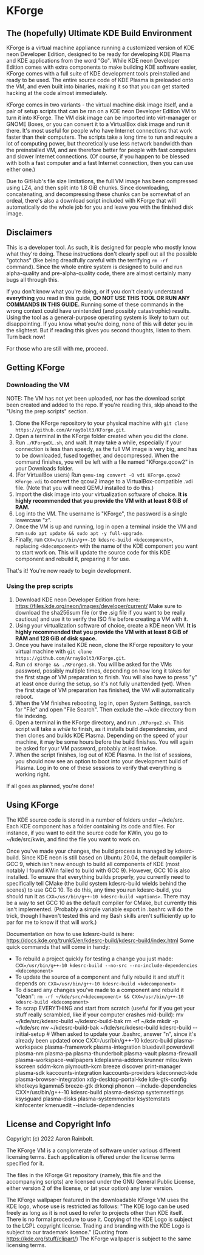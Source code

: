 # KForge

## The (hopefully) Ultimate KDE Build Environment

KForge is a virtual machine appliance running a customized version of KDE neon Developer Edition, designed to be ready for developing KDE Plasma and KDE applications from the word "Go". While KDE neon Developer Edition comes with extra components to make building KDE software easier, KForge comes with a full suite of KDE development tools preinstalled and ready to be used. The entire source code of KDE Plasma is preloaded onto the VM, and even built into binaries, making it so that you can get started hacking at the code almost immediately.

KForge comes in two variants - the virtual machine disk image itself, and a pair of setup scripts that can be ran on a KDE neon Developer Edition VM to turn it into KForge. The VM disk image can be imported into virt-manager or GNOME Boxes, or you can convert it to a VirtualBox disk image and run it there. It's most useful for people who have Internet connections that work faster than their computers. The scripts take a long time to run and require a lot of computing power, but theoretically use less network bandwidth than the preinstalled VM, and are therefore better for people with fast computers and slower Internet connections. (Of course, if you happen to be blessed with both a fast computer and a fast Internet connection, then you can use either one.)

Due to GitHub's file size limitations, the full VM image has been compressed using LZ4, and then split into 1.8 GiB chunks. Since downloading, concatenating, and decompressing these chunks can be somewhat of an ordeal, there's also a download script included with KForge that will automatically do the whole job for you and leave you with the finished disk image.

## Disclaimers

This is a developer tool. As such, it is designed for people who mostly know what they're doing. These instructions don't clearly spell out all the possible "gotchas" (like being dreadfully careful with the terrifying `rm -rf` command). Since the whole entire system is designed to build and run alpha-quality and pre-alpha-quality code, there are almost certainly many bugs all through this.

If you don't know what you're doing, or if you don't clearly understand **everything** you read in this guide, **DO NOT USE THIS TOOL OR RUN ANY COMMANDS IN THIS GUIDE.** Running some of these commands in the wrong context could have unintended (and possibly catastrophic) results. Using the tool as a general-purpose operating system is likely to turn out disappointing. If you know what you're doing, none of this will deter you in the slightest. But if reading this gives you second thoughts, listen to them. Turn back now!

For those who are still with me, proceed.

## Getting KForge

### Downloading the VM

NOTE: The VM has not yet been uploaded, nor has the download script been created and added to the repo. If you're reading this, skip ahead to the "Using the prep scripts" section.

1. Clone the KForge repository to your physical machine with `git clone https://github.com/ArrayBolt3/KForge.git`.
2. Open a terminal in the KForge folder created when you did the clone.
3. Run `./KForgeDL.sh`, and wait. It may take a while, especially if your connection is less than speedy, as the full VM image is very big, and has to be downloaded, fused together, and decompressed. When the command finishes, you will be left with a file named "KForge.qcow2" in your Downloads folder.
4. (For VirtualBox users) Run `qemu-img convert -O vdi KForge.qcow2 KForge.vdi` to convert the qcow2 image to a VirtualBox-compatible .vdi file. (Note that you will need QEMU installed to do this.)
5. Import the disk image into your virtualization software of choice. **It is highly recommended that you provide the VM with at least 8 GiB of RAM.**
6. Log into the VM. The username is "KForge", the password is a single lowercase "z".
7. Once the VM is up and running, log in open a terminal inside the VM and run `sudo apt update && sudo apt -y full-upgrade`.
8. Finally, run `CXX=/usr/bin/g++-10 kdesrc-build <kdecomponent>`, replacing `<kdecomponent>` with the name of the KDE component you want to start work on. This will update the source code for this KDE component and rebuild it, preparing it for use.

That's it! You're now ready to begin development.

### Using the prep scripts

1. Download KDE neon Developer Edition from here: https://files.kde.org/neon/images/developer/current/ Make sure to download the sha256sum file (or the .sig file if you want to be really cautious) and use it to verify the ISO file before creating a VM with it.
2. Using your virtualization software of choice, create a KDE neon VM. **It is highly recommended that you provide the VM with at least 8 GiB of RAM and 128 GiB of disk space.**
3. Once you have installed KDE neon, clone the KForge repository to your virtual machine with `git clone https://github.com/ArrayBolt3/KForge.git`.
4. Run `cd KForge && ./KForge1.sh`. You will be asked for the VMs password, possibly multiple times, depending on how long it takes for the first stage of VM preparation to finish. You will also have to press "y" at least once during the setup, so it's not fully unattended (yet). When the first stage of VM preparation has finished, the VM will automatically reboot.
5. When the VM finishes rebooting, log in, open System Settings, search for "File" and open "File Search". Then exclude the ~/kde directory from file indexing.
6. Open a terminal in the KForge directory, and run `./KForge2.sh`. This script will take a *while* to finish, as it installs build dependencies, and then clones and builds KDE Plasma. Depending on the speed of your machine, it may be some hours before the build finishes. You will again be asked for your VM password, probably at least twice.
7. When the script finishes, log out of KDE Plasma. In the list of sessions, you should now see an option to boot into your development build of Plasma. Log in to one of these sessions to verify that everything is working right.

If all goes as planned, you're done!

## Using KForge

The KDE source code is stored in a number of folders under ~/kde/src. Each KDE component has a folder containing its code and files. For instance, if you want to edit the source code for KWin, you go to ~/kde/src/kwin, and find the file you want to work on.

Once you've made your changes, the build process is managed by kdesrc-build. Since KDE neon is still based on Ubuntu 20.04, the default compiler is GCC 9, which isn't new enough to build all components of KDE (most notably I found KWin failed to build with GCC 9). However, GCC 10 is also installed. To ensure that everything builds properly, you currently need to specifically tell CMake (the build system kdesrc-build wields behind the scenes) to use GCC 10. To do this, any time you run kdesrc-build, you should run it as `CXX=/usr/bin/g++-10 kdesrc-build <options>`. There may be a way to set GCC 10 as the default compiler for CMake, but currently this isn't implemented. (Probably a simple variable export in .bashrc will do the trick, though I haven't tested this and my Bash skills aren't sufficiently up to par for me to know if that will work.)

Documentation on how to use kdesrc-build is here: https://docs.kde.org/trunk5/en/kdesrc-build/kdesrc-build/index.html Some quick commands that will come in handy:

* To rebuild a project quickly for testing a change you just made: `CXX=/usr/bin/g++-10 kdesrc-build --no-src --no-include-dependencies <kdecomponent>`
* To update the source of a component and fully rebuild it and stuff it depends on: `CXX=/usr/bin/g++-10 kdesrc-build <kdecomponent>`
* To discard any changes you've made to a component and rebuild it "clean": `rm -rf ~/kde/src/<kdecomponent> && CXX=/usr/bin/g++-10 kdesrc-build <kdecomponent>`
* To scrap EVERYTHING and start from scratch (useful for if you get your stuff really scrambled, like if your computer crashes mid-build):
    mv ~/kde/src/kdesrc-build ~/kdesrc-build-bak
    rm -rf ~/kde
    mkdir -p ~/kde/src
    mv ~/kdesrc-build-bak ~/kde/src/kdesrc-build
    kdesrc-build --initial-setup                    # When asked to update your .bashrc, answer "n", since it's already been updated once
    CXX=/usr/bin/g++-10 kdesrc-build plasma-workspace plasma-framework plasma-integration bluedevil powerdevil plasma-nm plasma-pa plasma-thunderbolt plasma-vault plasma-firewall plasma-workspace-wallpapers kdeplasma-addons krunner milou kwin kscreen sddm-kcm plymouth-kcm breeze discover print-manager plasma-sdk kaccounts-integration kaccounts-providers kdeconnect-kde plasma-browser-integration xdg-desktop-portal-kde kde-gtk-config khotkeys kgamma5 breeze-gtk drkonqi phonon --include-dependencies
    CXX=/usr/bin/g++-10 kdesrc-build plasma-desktop systemsettings ksysguard plasma-disks plasma-systemmonitor ksystemstats kinfocenter kmenuedit --include-dependencies

## License and Copyright Info

Copyright (c) 2022 Aaron Rainbolt.

The KForge VM is a conglomerate of software under various different licensing terms. Each application is offered under the license terms specified for it.

The files in the KForge Git repository (namely, this file and the accompanying scripts) are licensed under the GNU General Public License, either version 2 of the license, or (at your option) any later version.

The KForge wallpaper featured in the downloadable KForge VM uses the KDE logo, whose use is restricted as follows: "The KDE logo can be used freely as long as it is not used to refer to projects other than KDE itself. There is no formal procedure to use it. Copying of the KDE Logo is subject to the LGPL copyright license. Trading and branding with the KDE Logo is subject to our trademark licence." (Quoting from https://kde.org/stuff/clipart/) The KForge wallpaper is subject to the same licensing terms.
